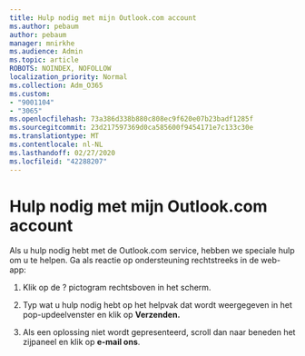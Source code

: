 ```yaml
---
title: Hulp nodig met mijn Outlook.com account
ms.author: pebaum
author: pebaum
manager: mnirkhe
ms.audience: Admin
ms.topic: article
ROBOTS: NOINDEX, NOFOLLOW
localization_priority: Normal
ms.collection: Adm_O365
ms.custom:
- "9001104"
- "3065"
ms.openlocfilehash: 73a386d338b880c808ec9f620e07b23badf1285f
ms.sourcegitcommit: 23d217597369d0ca585600f9454171e7c133c30e
ms.translationtype: MT
ms.contentlocale: nl-NL
ms.lasthandoff: 02/27/2020
ms.locfileid: "42288207"
---
```

# <a name="need-help-with-my-outlookcom-account"></a>Hulp nodig met mijn Outlook.com account

Als u hulp nodig hebt met de Outlook.com service, hebben we speciale hulp om u te helpen. Ga als reactie op ondersteuning rechtstreeks in de web-app: 

1. Klik op de ? pictogram rechtsboven in het scherm. 

2. Typ wat u hulp nodig hebt op het helpvak dat wordt weergegeven in het pop-updeelvenster en klik op **Verzenden.** 

3. Als een oplossing niet wordt gepresenteerd, scroll dan naar beneden het zijpaneel en klik op **e-mail ons**.
